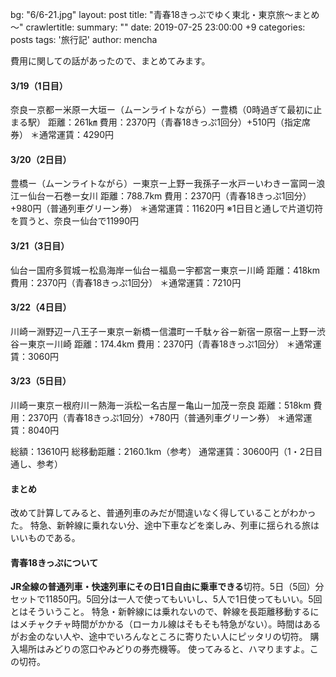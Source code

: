 bg: "6/6-21.jpg"
layout: post
title:  "青春18きっぷでゆく東北・東京旅～まとめ～"
crawlertitle: 
summary: ""
date:   2019-07-25 23:00:00 +9
categories: posts
tags: '旅行記'
author: mencha

費用に関しての話があったので、まとめてみます。

#### 3/19（1日目）
奈良ー京都ー米原ー大垣ー（ムーンライトながら）ー豊橋（0時過ぎて最初に止まる駅）
距離：261㎞
費用：2370円（青春18きっぷ1回分）+510円（指定席券）
＊通常運賃：4290円

#### 3/20（2日目）
豊橋ー（ムーンライトながら）ー東京ー上野ー我孫子ー水戸ーいわきー富岡ー浪江ー仙台ー石巻ー女川
距離：788.7km
費用：2370円（青春18きっぷ1回分）+980円（普通列車グリーン券）
＊通常運賃：11620円
※1日目と通しで片道切符を買うと、奈良ー仙台で11990円

#### 3/21（3日目）
仙台ー国府多賀城ー松島海岸ー仙台ー福島ー宇都宮ー東京ー川崎
距離：418km
費用：2370円（青春18きっぷ1回分）
＊通常運賃：7210円

#### 3/22（4日目）
川崎ー淵野辺ー八王子ー東京ー新橋ー信濃町ー千駄ヶ谷ー新宿ー原宿ー上野ー渋谷ー東京ー川崎
距離：174.4km
費用：2370円（青春18きっぷ1回分）
＊通常運賃：3060円

#### 3/23（5日目）
川崎ー東京ー根府川ー熱海ー浜松ー名古屋ー亀山ー加茂ー奈良
距離：518km
費用：2370円（青春18きっぷ1回分）+780円（普通列車グリーン券）
＊通常運賃：8040円

総額：13610円
総移動距離：2160.1km（参考）
通常運賃：30600円（1・2日目通し、参考）

#### まとめ
改めて計算してみると、普通列車のみだが間違いなく得していることがわかった。
特急、新幹線に乗れない分、途中下車などを楽しみ、列車に揺られる旅はいいものである。

#### 青春18きっぷについて
**JR全線の普通列車・快速列車にその日1日自由に乗車できる**切符。5日（5回）分セットで11850円。5回分は一人で使ってもいいし、5人で1日使ってもいい。5回とはそういうこと。
特急・新幹線には乗れないので、幹線を長距離移動するにはメチャクチャ時間がかかる（ローカル線はそもそも特急がない）。時間はあるがお金のない人や、途中でいろんなところに寄りたい人にピッタリの切符。
購入場所はみどりの窓口やみどりの券売機等。
使ってみると、ハマりますよ。この切符。

